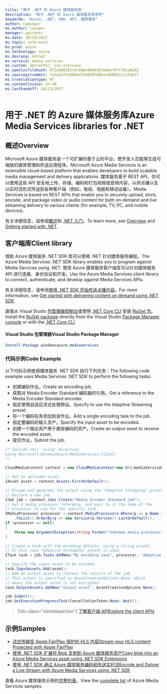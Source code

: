 ```yaml
---
title: "用于 .NET 的 Azure 媒体服务库"
description: "用于 .NET 的 Azure 媒体服务库参考"
keywords: "Azure, .NET, SDK, API, 媒体服务"
author: camsoper
ms.author: casoper
manager: wpickett
ms.date: 10/19/2017
ms.topic: reference
ms.prod: azure
ms.technology: azure
ms.devlang: dotnet
ms.service: media-services
ms.custom: devcenter, svc-overview
ms.openlocfilehash: 872ed60363c0c886e9844d0cb0bef07cf41a0242
ms.sourcegitcommit: fe3e1475208ba47d4630788bac88b952cc3fe61f
ms.translationtype: HT
ms.contentlocale: zh-CN
ms.lasthandoff: 10/23/2017
---
```

# <a name="azure-media-services-libraries-for-net"></a><span data-ttu-id="5d6fe-104">用于 .NET 的 Azure 媒体服务库</span><span class="sxs-lookup"><span data-stu-id="5d6fe-104">Azure Media Services libraries for .NET</span></span>

## <a name="overview"></a><span data-ttu-id="5d6fe-105">概述</span><span class="sxs-lookup"><span data-stu-id="5d6fe-105">Overview</span></span>

<span data-ttu-id="5d6fe-106">Microsoft Azure 媒体服务是一个可扩展的基于云的平台，使开发人员能够生成可缩放的媒体管理和传送应用程序。</span><span class="sxs-lookup"><span data-stu-id="5d6fe-106">Microsoft Azure Media Services is an extensible cloud-based platform that enables developers to build scalable media management and delivery applications.</span></span> <span data-ttu-id="5d6fe-107">媒体服务基于 REST API，你可以使用这些 API 安全地上传、存储、编码和打包视频或音频内容，以供点播以及以实时流形式传送到各种客户端（例如，电视、电脑和移动设备）。</span><span class="sxs-lookup"><span data-stu-id="5d6fe-107">Media Services is based on REST APIs that enable you to securely upload, store, encode, and package video or audio content for both on-demand and live streaming delivery to various clients (for example, TV, PC, and mobile devices).</span></span> 

<span data-ttu-id="5d6fe-108">有关详细信息，请参阅[概述](/azure/media-services/media-services-overview)和 [.NET 入门](/azure/media-services/media-services-dotnet-how-to-use)。</span><span class="sxs-lookup"><span data-stu-id="5d6fe-108">To learn more, see [Overview](/azure/media-services/media-services-overview) and [Getting started with .NET](/azure/media-services/media-services-dotnet-how-to-use).</span></span> 

## <a name="client-library"></a><span data-ttu-id="5d6fe-109">客户端库</span><span class="sxs-lookup"><span data-stu-id="5d6fe-109">Client library</span></span>

<span data-ttu-id="5d6fe-110">借助 Azure 媒体服务 .NET SDK 库可以使用 .NET 针对媒体服务编程。</span><span class="sxs-lookup"><span data-stu-id="5d6fe-110">The Azure Media Services .NET SDK library enables you to program against Media Services using .NET.</span></span> <span data-ttu-id="5d6fe-111">使用 Azure 媒体服务客户端库可以针对媒体服务 API 进行连接、身份验证和开发。</span><span class="sxs-lookup"><span data-stu-id="5d6fe-111">Use the Azure Media Services client library to connect, authenticate, and develop against Media Services APIs.</span></span>  

<span data-ttu-id="5d6fe-112">有关详细信息，请参阅[使用 .NET SDK 开始传送点播内容](/azure/media-services/media-services-dotnet-get-started)。</span><span class="sxs-lookup"><span data-stu-id="5d6fe-112">For more information, see [Get started with delivering content on demand using .NET SDK](/azure/media-services/media-services-dotnet-get-started).</span></span>

<span data-ttu-id="5d6fe-113">直接从 Visual Studio [包管理器控制台][PackageManager]或使用 [.NET Core CLI][DotNetCLI] 安装 [NuGet 包](https://www.nuget.org/packages/windowsazure.mediaservices)。</span><span class="sxs-lookup"><span data-stu-id="5d6fe-113">Install the [NuGet package](https://www.nuget.org/packages/windowsazure.mediaservices) directly from the Visual Studio [Package Manager console][PackageManager] or with the [.NET Core CLI][DotNetCLI].</span></span>

#### <a name="visual-studio-package-manager"></a><span data-ttu-id="5d6fe-114">Visual Studio 包管理器</span><span class="sxs-lookup"><span data-stu-id="5d6fe-114">Visual Studio Package Manager</span></span>

```powershell
Install-Package windowsazure.mediaservices
```

### <a name="code-example"></a><span data-ttu-id="5d6fe-115">代码示例</span><span class="sxs-lookup"><span data-stu-id="5d6fe-115">Code Example</span></span>

<span data-ttu-id="5d6fe-116">以下代码示例使用媒体服务 .NET SDK 执行下列任务：</span><span class="sxs-lookup"><span data-stu-id="5d6fe-116">The following code example uses Media Services .NET SDK to perform the following tasks:</span></span>

- <span data-ttu-id="5d6fe-117">创建编码作业。</span><span class="sxs-lookup"><span data-stu-id="5d6fe-117">Create an encoding job.</span></span>
- <span data-ttu-id="5d6fe-118">获取对 Media Encoder Standard 编码器的引用。</span><span class="sxs-lookup"><span data-stu-id="5d6fe-118">Get a reference to the Media Encoder Standard encoder.</span></span>
- <span data-ttu-id="5d6fe-119">指定使用自适应流式处理预设。</span><span class="sxs-lookup"><span data-stu-id="5d6fe-119">Specify to use the Adaptive Streaming preset.</span></span>
- <span data-ttu-id="5d6fe-120">将一个编码任务添加到该作业。</span><span class="sxs-lookup"><span data-stu-id="5d6fe-120">Add a single encoding task to the job.</span></span>
- <span data-ttu-id="5d6fe-121">指定要编码的输入资产。</span><span class="sxs-lookup"><span data-stu-id="5d6fe-121">Specify the input asset to be encoded.</span></span>
- <span data-ttu-id="5d6fe-122">创建一个输出资产用于接收编码的资产。</span><span class="sxs-lookup"><span data-stu-id="5d6fe-122">Create an output asset to receive the encoded asset.</span></span>
- <span data-ttu-id="5d6fe-123">提交作业。</span><span class="sxs-lookup"><span data-stu-id="5d6fe-123">Submit the job.</span></span>


```csharp
/* Include this 'using' directive:
using Microsoft.WindowsAzure.MediaServices.Client;
*/

CloudMediaContext context = new CloudMediaContext(new Uri(mediaServiceRESTAPIEndpoint), tokenProvider);

// Get an uploaded asset.
IAsset asset = context.Assets.FirstOrDefault();

// Encode and generate the output using the "Adaptive Streaming" preset.
// Declare a new job.
IJob job = context.Jobs.Create("Media Encoder Standard Job");
// Get a media processor reference, and pass to it the name of the 
// processor to use for the specific task.
IMediaProcessor processor = context.MediaProcessors.Where(p => p.Name == mediaProcessorName)
    .ToList().OrderBy(p => new Version(p.Version)).LastOrDefault();
if (processor == null) 
{
    throw new ArgumentException(string.Format("Unknown media processor", mediaProcessorName));
}

// Create a task with the encoding details, using a string preset.
// In this case "Adaptive Streaming" preset is used.
ITask task = job.Tasks.AddNew("My encoding task", processor, "Adaptive Streaming", TaskOptions.None);

// Specify the input asset to be encoded.
task.InputAssets.Add(asset);
// Add an output asset to contain the results of the job. 
// This output is specified as AssetCreationOptions.None, which 
// means the output asset is not encrypted. 
task.OutputAssets.AddNew("Output asset", AssetCreationOptions.None);

job.Submit();
job.GetExecutionProgressTask(CancellationToken.None).Wait();
```

> [!div class="nextstepaction"]
> [<span data-ttu-id="5d6fe-124">了解客户端 API</span><span class="sxs-lookup"><span data-stu-id="5d6fe-124">Explore the client APIs</span></span>](/dotnet/api/overview/azure/mediaservices/client)

## <a name="samples"></a><span data-ttu-id="5d6fe-125">示例</span><span class="sxs-lookup"><span data-stu-id="5d6fe-125">Samples</span></span>

- [<span data-ttu-id="5d6fe-126">流式传输受 Apple FairPlay 保护的 HLS 内容</span><span class="sxs-lookup"><span data-stu-id="5d6fe-126">Stream your HLS content Protected with Apple FairPlay</span></span>](https://azure.microsoft.com/resources/samples/media-services-dotnet-dynamic-encryption-with-fairplay/)
- [<span data-ttu-id="5d6fe-127">使用 .NET SDK 扩展将 Blob 复制到 Azure 媒体服务资产</span><span class="sxs-lookup"><span data-stu-id="5d6fe-127">Copy blob into an Azure Media Services asset using .NET SDK Extensions</span></span>](https://azure.microsoft.com/resources/samples/media-services-dotnet-copy-blob-into-asset/)
- [<span data-ttu-id="5d6fe-128">使用 .NET SDK 通过 Azure 媒体服务编码和传送实时流</span><span class="sxs-lookup"><span data-stu-id="5d6fe-128">Encode and Deliver a Live Stream with Azure Media Services using .NET SDK</span></span>](https://azure.microsoft.com/resources/samples/media-services-dotnet-encode-live-stream-with-ams-clear/)

<span data-ttu-id="5d6fe-129">查看 Azure 媒体服务示例的[完整列表](https://azure.microsoft.com/resources/samples/?platform=dotnet&service=media-services)。</span><span class="sxs-lookup"><span data-stu-id="5d6fe-129">View the [complete list](https://azure.microsoft.com/resources/samples/?platform=dotnet&service=media-services) of Azure Media Services samples.</span></span>


[PackageManager]: https://docs.microsoft.com/nuget/tools/package-manager-console
[DotNetCLI]: https://docs.microsoft.com/dotnet/core/tools/dotnet-add-package
